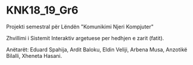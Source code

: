 # KNK18_19_Gr6
Projekti semestral për Lëndën "Komunikimi Njeri Kompjuter"

Zhvillimi i Sistemit Interaktiv argetuese per hedhjen e zarit (fatit).

Anëtarët: Eduard Spahija, Ardit Baloku, Eldin Veliji, Arbena Musa, Anzotikë Bilalli, Xheneta Hasani.
